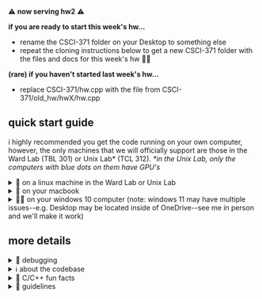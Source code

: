 ⚠ <b>now serving hw2</b> ⚠

<b>if you are ready to start this week's hw...</b>
- rename the CSCI-371 folder on your Desktop to something else
- repeat the cloning instructions below to get a new CSCI-371 folder with the files and docs for this week's hw 🙂🤙

<b>(rare) if you haven't started last week's hw...</b>
- replace CSCI-371/hw.cpp with the file from CSCI-371/old_hw/hwX/hw.cpp

## quick start guide
i highly recommended you get the code running on your own computer, however, the only machines that we will officially support are those in the Ward Lab (TBL 301) or Unix Lab* (TCL 312). _*in the Unix Lab, only the computers with blue dots on them have GPU's_
<details>
  <summary>🐧 on a linux machine in the Ward Lab or Unix Lab</summary>
 
#### build and run
- **open a terminal:** `CTRL + Alt + T`
- **(optional; breaks `Ctrl + V` binding for Vim) change Terminal's paste shortcut from `Ctrl + Shift + V` to `Ctrl + V`:** Terminal -> Preferences -> Shortcuts -> Edit -> Paste -> `CTRL + V`
- **navigate to Desktop:** `cd Desktop`
- **clone codebase:** `git clone https://github.com/james-bern/CSCI-371.git`
- **navigate into repo:** `cd CSCI-371`
- **build and run / debug:** `source ubuntu_build_and_run.sh --help`
#### debug
- **_install CodeLLDB when prompted_**
- **(optional but recommended) install C/C++ extension:** https://marketplace.visualstudio.com/items?itemName=ms-vscode.cpptools
#### misc
- **make a file executable (runnable as `./foo.bar`):** `chmod +x foo.bar`
- **open file explorer:** `nautilus .`
- **show hidden folders in file explorer:** `Ctrl + H`
- **panic in terminal:** `Ctrl + C`
- **unfreeze the terminal (frozen by Ctrl + S):** `Ctrl + Q`
</details>

<details>
  <summary>🍏 on your macbook</summary>

#### build and run
- **open terminal:** `⌘ + Space`; type `Terminal`; press `Enter`
- **(optional but recommended) old-style fullscreen Terminal:** hold `option`; click green circle
- **navigate to Desktop:** `cd Desktop`
- **install Xcode if you don't have it already:** https://apps.apple.com/us/app/xcode/id497799835?mt=12
- **clone codebase:** `git clone https://github.com/james-bern/CSCI-371.git`
  - **_if prompted, install developer tools and then repeat this step_**
- **navigate into repo:** `cd CSCI-371`
- **build and run / debug:** `source mac_build_and_run.sh --help`
#### debug
- **debug with VS Code:**
  - **install and configure VS Code**
    - **follow steps for 'Installation':** https://code.visualstudio.com/docs/setup/mac
    - **follow steps for 'Launching from the command line':** https://code.visualstudio.com/docs/setup/mac#_launching-from-the-command-line
  - **_install CodeLLDB when prompted_**
  - **(optional but recommended) install C/C++ extension:** https://marketplace.visualstudio.com/items?itemName=ms-vscode.cpptools
- **❗ _if you randomly start having problems, you may need to shell uninstall and then shell install again_ (see 'Launching from the command line')**
#### misc
- **(recommended) set refresh rate to 60 Hertz**
  - **open System Preferences:** `⌘ + Space`; type `System Preferences`; press `Enter`
  - **click Displays**
  - Refresh Rate -> 60 Hertz
- **make a file executable (runnable as `./foo.bar`):** `chmod +x foo.bar`
- **open finder:** `open .`
- **show hidden folders in finder:** `⌘ + Shift + .`
- **show all file extensions in finder:** Finder -> Preferences... -> Advanced -> Show all filename extensions
</details>

<details>
  <summary>🤷‍♂️ on your windows 10 computer (note: windows 11 may have multiple issues--e.g. Desktop may be located inside of OneDrive--see me in person and we'll make it work)</summary>

#### build and run
- **install git if you don't have it**
  - **install standalone (use all default options):** https://git-scm.com/download/win
- **install C++ build tools if you don't have them (any year should work)**
  - **option a (recommended) -- install standalone (:warning: you will need to scroll down; be careful you install the right thing):** https://visualstudio.microsoft.com/downloads/?q=build+tools
  - **option b -- install Visual Studio Community Edition:** https://visualstudio.microsoft.com/downloads/
- **open a x64 Native Tools Command Prompt:** press `⊞ Win`; type `x64`; press `Enter`
- **navigate to Desktop:** `cd "C:\Users\YOUR_USER_NAME\Desktop"`
- **clone codebase:** `git clone https://github.com/james-bern/CSCI-371.git`
- **navigate into repo:** `cd CSCI-371`
- **build and run / debug:** `windows_build_and_run.bat --help`
- **(optional but recommended) create a shortcut for the x64 Native Tools Command Prompt that starts in repo**
  - **bring up x64 Native Tools Command Prompt in start menu:** press `⊞ Win`; type `x64`
  - **bring up shortcut in file explorer:** click Open file location
  - **create a Desktop shortcut:** holding control, click and drag highlighted shortcut to your Desktop
  - **customize shortcut:**
    - right click Desktop shortcut -> change Start in field to `"C:\Users\YOUR_USER_NAME\Desktop\CSCI-371"`
    - go to General tab -> change name (no-name field) to `CSCI-371` (or whatever you would like)

#### debug
- **option a (so much better) -- debug with RemedyBG (vroom vroom)**
  - purchase here (if cost is an issue, just let me know) https://remedybg.itch.io/remedybg
  - place remedybg.exe in CSCI-371 directory
- **option b (maybe easier at first, but trust me it's not worth it) -- debug with Visual Studio Code**
  - **install VS Code if you don't have it:** https://code.visualstudio.com/download
#### misc
- **open file explorer:** start .
- **show hidden files:** press `⊞ Win`; type Show hidden files; File Explorer Options -> Show hidden files... (also a good time to make sure Hide extensions for known file types is unchecked)
</details>



## more details
<details>
  <summary>🐛 debugging</summary>

#### basic usage
- click to the left of a line number (red circle should appear) to toggle a breakpoint
#### troubleshooting
- **known issue -- pause button doesn't work at first in VS Code**
  - workaround: use a programmatic breakpoint `xplat_run_to_line();`
  - workaround: hit a manual breakpoint and resume, then pause should work
</details>

<details>
 <summary>ℹ️ about the codebase</summary>
  
#### design philosophy
the CSCI-371 codebase was designed to
- compile very fast
- run fast enough
- be simple
- be small
- not require an IDE
 
#### manifest
- **cow.cpp** is a simple app library that wraps GLFW and adds some useful functionality (basic cameras, drawing, etc.)
- **snail.cpp** is an simple linalg library that may make it easier for you to work with 2-, 3-, and 4-vectors and 2x2-, 3x3-, and 4x4-matrices
- **hw.cpp** includes cow.cpp and snail.cpp, and is where you will do your homework for the week
- **ubuntu_build_and_run.sh**, **mac_build_and_run.sh**, and **windows_build_and_run.bat** compile **hw.cpp** into **executable.exe** and run it. they work on Ubuntu, Mac, and Windows respectively
- **xplat_debug_vscode.bat** is a cross-platform script that should, fingers crossed, open VS Code and start debugging **executable.exe**

#### fun facts
- the codebase is using a [unity build](https://hero.handmade.network/forums/code-discussion/t/2651-unity_builds_in_practice) (smoosh everything into one file and compile it; no incremental building; no relation to the game engine)

#### credits
- how to debug an executable from the command line with vscode https://docs.omnetpp.org/articles/omnetpp-debugging-tips/
</details>

<details>
 <summary>🎉 C/C++ fun facts</summary>

```c
// // stack-allocated fixed-size arrays

// stack-allocated fixed-size array of 16 doubles filled with garbage
double a[16];

// same thing but filled with zeroes
double a[16] = {}; 

// these three lines are equivalent
double a[3] = { 0, 0, 0 };
double a[3] = {};
double a[] = { 0, 0, 0 };

// consider a function foo that takes a pointer to a double
void foo(double *bar);
// if we call foo on a fixed size array bar, then inside the body of foo
// the argument bar will no longer be a fixed size array
// it will have "decayed into a pointer"
```

```c
// // heap-allocated arrays

// b is a pointer to heap-allocated array of 1000 doubles filled with garbage
double *b = (double *) malloc(1000 * sizeof(double));

// same thing but filled with zeroes
double *b = (double *) calloc(1000, sizeof(double));
// ^ equivalent to calling malloc as above and then calling
// memset(b, 0, 1000 * sizeof(double));       
```

```c
// // structs

// this is a struct containing two doubles followed by two ints followed by a pointer to a Poe    
struct Poe {                                                                               
    double x, y;                                                                             
    int i, j;                                                                              
    Poe *twin;                                                                             
};                                                                                         

// stack-allocated struct of type Poe filled with garbage
Poe poe;

// same thing but filled with zeroes
Poe poe = {};
// for the example struct, this is equivalent to Poe poe = { 0.0, 0.0, 0, 0, NULL };          
// which we can also write as Poe poe = { 0, 0, 0, 0, 0 } without the compiler complaining    

// stack-allocated fixed-size array of 5 Poe's filled with zeroes
Poe poes[5] = {};

// pointer to a heap-allocated array of 9999 Poe's filled with garbage
Poe *poes = malloc(9999 * sizeof(Poe));

// you can partially intialize an array or struct (unspecified arguments filled with zeros)  
// e.g. Poe poe = { 3.14, -4.2, 1 }; is the same as Poe poe = { 3.14, -4.2, 1, 0, NULL };    

// the journey continues...                                     
Poe poe_array[4] = { { 1.3, 0, 5 }, {}, { .2, .4, 1, 3 } };
```

```c
// // white space

void purple (int *cow) {               
     *cow += 5;                        
}                                      
                                       
// is the same as                         
                                       
void purple(int*cow){*cow+=5;}         
                                       
// is the same as                         
                                       
void                                   
   purple      (int                    
* cow) {                               
  *                                    
cow += 5     ;              }          
```

```c
// // struct / class basics

// both the . and the -> let me access the fields of a struct/class
// .  is when we have the thing                                    
// -> is when we have a pointer to the thing                       
// rule of thumb: pass by pointer when we need to modify the thing 
// (e.g. sbuff_push_back)                                          

struct Teacher {
    double height;
    char *mothers_maiden_name;
    int social_security_number;
};

int main() {
    Teacher jim = {};
    jim.social_security_number = 123;
    return 0;
}
```
</details>

<details>
 <summary>📜 guidelines</summary>

```c
// hw guidelines                                                                
// - follow all policies listed here: https://james-bern.github.io/csci-371     
// - don't delete the begin and end submission comments                         
// - put your code in between the begin and end submission comments             
// - otherwise basically anything goes; you will be graded on output, not style 
//   - name things whatever you like; use any number of spaces and tabs;        
//     define new functions, structs, etc.; use global an static variables,     
//     lambda functions, macros*, etc.;                                         
//               *please #undef your #define's before the end submission comment

#define _CRT_SECURE_NO_WARNINGS
#include "snail.cpp"
#include "cow.cpp"
// ^ feel free to experiment with these files; copy parts into hw.cpp; etc.     
// however, your submitted hw.cpp must work with the cow and snail.cpp i shipped
// PS if you find a bug, you can report it on Github Issues*                    
//                                            *you will be rewarded with snacks 
//                                                                              
// v feel free to include any C/C++11 standard library, or anything in ext/stb  
#include <vector>
#include <iostream>
```
</details>
